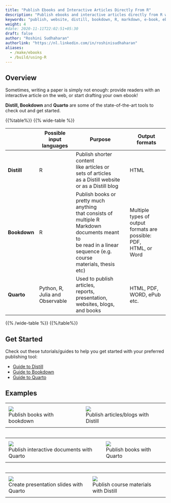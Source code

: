 ```yaml
---
title: "Publish Ebooks and Interactive Articles Directly From R"
description: "Publish ebooks and interactive articles directly from R with tools like Distill, Bookdown and Quarto"
keywords: "publish, website, distill, bookdown, R, markdown, e-book, ebook, paper, scientific, interactive, article, web, tools, tutorial, example"
weight: 4
#date: 2020-11-11T22:02:51+05:30
draft: false
author: "Roshini Sudhaharan"
authorlink: "https://nl.linkedin.com/in/roshinisudhaharan"
aliases:
  - /make/ebooks
  - /build/using-R
---
```


## Overview

Sometimes, writing a paper is simply not enough: provide readers with an interactive article on the web, or start drafting your own ebook!

**Distill, Bookdown** and **Quarto** are some of the state-of-the-art tools to check out and get started.

{{%table%}}
{{% wide-table %}}

| 	| **Possible input  <br> languages** 	| **Purpose**  	| **Output <br> formats** 	|  	
|---	|---	|---	|---	|
|  	**Distill** | R | Publish shorter content<br> like articles or <br> sets of articles <br> as a Distill website <br> or as a Distill blog 	| HTML 	|  	
| **Bookdown** | R | Publish books or <br> pretty much anything <br> that consists of <br> multiple R Markdown <br> documents meant to <br> be read in a linear <br> sequence (e.g. course <br> materials, thesis etc) 	| Multiple types of <br> output formats are <br> possible: PDF,  <br> HTML, or Word 	|
| **Quarto** | Python, R, <br> Julia and <br> Observable 	|  Used to publish articles,<br> reports, presentation, <br> websites,  blogs, and books	| HTML, PDF, <br> WORD, ePub etc. 	|  	

{{% /wide-table %}}
{{%/table%}}

## Get Started

Check out these tutorials/guides to help you get started with your preferred publishing tool:

- [Guide to Distill](https://rstudio.github.io/distill/)
- [Guide to Bookdown](https://bookdown.org/yihui/bookdown/)
- [Guide to Quarto](https://quarto.org/docs/guide/)

## Examples
<div id = "image-table">
<table>
<tr>
<td style = "padding:10px">
<img src = "../images/bookdown-1.png"/>
<figcaption>Publish books with bookdown</figcaption>

</td>
<td style = "padding:10px">
<img src = "../images/distill-1.png"/>
<figcaption>Publish articles/blogs with Distill</figcaption>

</tr>
<table>
</div>
<div id = "image-table">
<table>
<tr>
<td style = "padding:10px">
<img src = "../images/quarto-1.png">
<figcaption>Publish interactive documents with Quarto</figcaption>

</td>
<td style = "padding:10px">
<img src = "../images/quarto-2.png">
<figcaption>Publish books with Quarto</figcaption>

</tr>
<table>
</div>
<div id = "image-table">
<table>
<tr>
<td style = "padding:10px">
<img src = "../images/quarto-3.png">
<figcaption>Create presentation slides with Quarto</figcaption>

<td style = "padding:10px">
<img src = "../images/distill-3.png">
<figcaption>Publish course materials with Distill</figcaption>
</tr>
</table>
</div>
